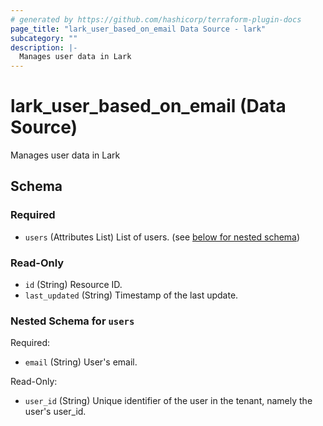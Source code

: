 ```yaml
---
# generated by https://github.com/hashicorp/terraform-plugin-docs
page_title: "lark_user_based_on_email Data Source - lark"
subcategory: ""
description: |-
  Manages user data in Lark
---
```


# lark_user_based_on_email (Data Source)

Manages user data in Lark



<!-- schema generated by tfplugindocs -->
## Schema

### Required

- `users` (Attributes List) List of users. (see [below for nested schema](#nestedatt--users))

### Read-Only

- `id` (String) Resource ID.
- `last_updated` (String) Timestamp of the last update.

<a id="nestedatt--users"></a>
### Nested Schema for `users`

Required:

- `email` (String) User's email.

Read-Only:

- `user_id` (String) Unique identifier of the user in the tenant, namely the user's user_id.
